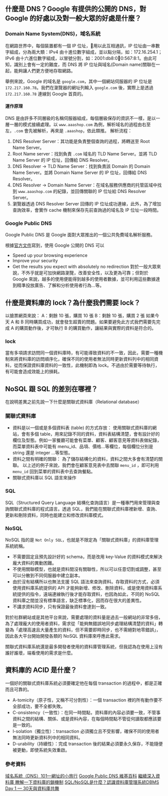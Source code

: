 ## 什麼是 DNS？Google 有提供的公開的 DNS，對 Google 的好處以及對一般大眾的好處是什麼？
### Domain Name System(DNS)，域名系統
在網路世界中，每個裝置都有一個 IP 位址，用以此互相通訊，IP 位址由一串數字組成，分為兩大類：IPv4 由十進位數字組成，並以點分隔，如：172.16.254.1；IPv6 由十六進位數字組成，以冒號分割，如：2001:db8:0:1234:0:567:8:1。由此可知，識別上會有一定的難度，而 DNS 將 IP 位址與域名(Domain name)關聯在一起，能夠讓人們更方便地存取網路。

舉例來說，Google 的域名是 `google.com`，其中一個網站伺服器的 IP 位址是 `172.217.160.78`。我們在瀏覽器的網址列輸入 `google.com` 後，實際上是透過 `172.217.160.78` 連線到 Google 首頁的。

#### 運作原理
DNS 是由許多不同層級的名稱伺服器組成，每個層級保存的資訊不一樣，是以一層一層的模式接續處理。以 `www.aaashop.com` 為例，解析域名的過程由右至左，`.com` 會先被解析，再來是 `.aaashop`，依此類推。
解析流程：
1. DNS Resolver Server：其功能是負責整個查詢的過程，將轉送至 Root Name Server。
2. Root Name server：找到負責 `.com` 域名的 TLD Name Server。並將 TLD Name Server 的 IP 位址，回傳給 DNS Resolver。
3. DNS Resolver -> TLD Name Server：找到負責該 Domain 的 Domain Name Server。並將 Domain Name Server 的 IP 位址，回傳給 DNS Resolver。
4. DNS Resolver -> Domain Name Server：在域名服務供應商的托管區域中找到 `www.aaashop.com` 的紀錄，並回傳關聯的 IP 位址給 DNS Resolver Server。
5. 瀏覽器透過 DNS Resolver Server 回傳的 IP 位址成功連線，此外，為了增加查詢效率，會實作 cache 機制來保存先前查詢過的域名及 IP 位址一段時間。 

### Google Public DNS
Google Public DNS 是 Google 面對大眾推出的一個公共免費域名解析服務。

根據[官方文件](https://developers.google.com/speed/public-dns)寫到，使用 Google 公開的 DNS 可以
- Speed up your browsing experience
- Improve your security
- Get the results you expect with absolutely no redirection
對於一般大眾來說，不外乎就是可加快網路瀏覽，改善安全性，以及更為可靠；但對於 Google 來說，越多的使用便能得到越多的使用者數據，並可利用這些數據達到精準投放廣告、了解和分析使用者行為...等。


## 什麼是資料庫的 lock？為什麼我們需要 lock？
以搶票網頁來說：
A：剩餘 10 張，購買 10 張
B：剩餘 10 張，購買 2 張
如果今天 A 和 B 同時購買成功，就會發生超賣的問題。如果要避免此方式我們需要先完成 A 的購買動作後，才可執行 B 的購買動作，讓結果與實際的資料是符合的。

### lock
當有多項請求訪問同一個資料庫時，有可能導致資料的不一致，因此，需要一種機制來將資料庫的訪問順序化，確保不同的使用者無法同時更新資料列中的相同資料，從而保證資料庫資料的一致性，此機制即為 lock。不過由於需要等待執行，有可能會造成效能上的損耗。


## NoSQL 跟 SQL 的差別在哪裡？
在說明差異之前先說一下什麼是關聯式資料庫（Relational database）
### 關聯式資料庫
- 資料是以一個或是多個資料表 (table) 的方式存放：
  使用關聯式資料庫的網站，會有多個 table，用來記錄不同的資料，資料表結構清楚，會有設計好的欄位及型態。例如一家餐廳可能會有菜單、顧客、顧客意見等資料表做紀錄，而菜單資料表中可能有 menu_id、品項、價格...等欄位，每個欄位分別是 string 還是 integer ...等型態。
- 資料之間有明確的關聯：
  為了儲存結構化的資料，資料之間大多會有清楚的關聯。
  以上述的例子來說，我們會在顧客意見表中去關聯 `menu_id` ，即可利用 `menu_id` 回到菜單的資料表中去查詢餐點。
- 關聯式資料庫以 SQL 語言來操作

### SQL
SQL（Structured Query Language 結構化查詢語言）是一種專門用來管理與查詢關聯式資料庫的程式語言。透過 SQL，我們能在關聯式資料庫裡新增、查詢、更新和刪除資料，同時也能建立和修改資料庫模式。

### NoSQL
NoSQL 指的是 `Not Only SQL`，也就是不限定為「關聯式資料庫」的資料庫管理系統統稱。
- 不需要固定且預先設計好的 schema，而是改用 key-Value 的資料模式來解決龐大資料的異動困難。
- 不使用關聯模型，也就是資料間沒有關聯性，所以可以任意切割或調整，甚至可以分散到不同伺服器中建立副本。
- 由於沒有結構所以也無法支援 SQL 語法來查詢資料。存取資料的方式，必須使用資料庫系統提供的 API 才能夠新增、修改、刪除資料，或是使用資料庫系統提供的指令，遠端連線執行後才能存取資料，也因為如此，不同的 NoSQL 資料庫之間並沒有標準語言，缺乏標準化，因而存在很大的差異性。
- 不講求資料同步，只有保證最後資料會達到一致。

對於社群網站或是其他平台來說，需要處理的資料量是過去一般網站的非常多倍，為了處理龐大的使用者資料，需求從「能夠無錯誤地同步處理結構清楚的資料」轉變為「處理高速且大量產生的資料，但不需要即時同步，也不需絕對地零錯誤」，因此各大平台開始開發各類的 NoSQL 資料庫來呼應此需求。

關聯式資料庫系統還是最多開發者使用的資料庫管理系統，但我認為在使用上沒有誰好誰壞，端看使用的需求是什麼。


## 資料庫的 ACID 是什麼？
一個好的關聯式資料庫系統必須要確定他在每個 transaction 的過程中，都是正確而且可靠的。

* A-tomicity（原子性，又稱不可分割性）：一個 transaction 裡的所有動作要不全部成功，要不全都失敗。
* C-onsistency（一致性）：在同一時間點，資料庫的內容必須要一致，不管事資料之間的結構、關係、或是資料內容，在每個時間點不管從何讀取都應該要是一致的。
* I-solation（獨立性）：transaction 必須獨立且不受影響，確保不同的使用者無法同時更新資料列中的相同資料。
* D-urability（持續性）：完成 transaction 後的結果必須要永久保存，不能隨便被更動，即使系統失效重啟。

### 參考資料
[域名系統（DNS）101—網址的小旅行](https://medium.com/%E5%BE%8C%E7%AB%AF%E6%96%B0%E6%89%8B%E6%9D%91/%E5%9F%9F%E5%90%8D%E7%B3%BB%E7%B5%B1-dns-101-7c9fc6a1b8e6)
[Google Public DNS 維基百科](https://zh.wikipedia.org/wiki/Google_Public_DNS)
[繼續深入資料庫 瞭解一下資料庫的鎖機制](https://www.itread01.com/content/1546098852.html)
[SQL/NoSQL是什麼？認識資料庫管理系統DBMS](https://tw.alphacamp.co/blog/sql-nosql-database-dbms-introduction)
[Day 1 — 30天與資料庫共舞](https://ithelp.ithome.com.tw/articles/10233356)
